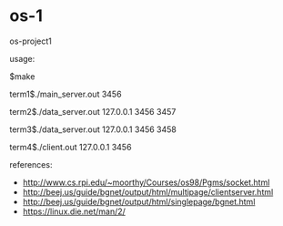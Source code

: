 # os-1
os-project1

usage:

$make

term1$./main_server.out 3456

term2$./data_server.out 127.0.0.1 3456 3457

term3$./data_server.out 127.0.0.1 3456 3458

term4$./client.out 127.0.0.1 3456

references:
- http://www.cs.rpi.edu/~moorthy/Courses/os98/Pgms/socket.html
- http://beej.us/guide/bgnet/output/html/multipage/clientserver.html
- http://beej.us/guide/bgnet/output/html/singlepage/bgnet.html
- https://linux.die.net/man/2/
